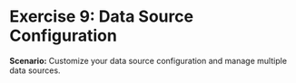# Exercise 9: Data Source Configuration

**Scenario:** Customize your data source configuration and manage multiple data sources.

